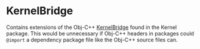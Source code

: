 # KernelBridge

Contains extensions of the Obj-C++ [KernelBridge](Packages/Sources/Kernel/KernelBridge.h) found in the Kernel 
package. This would be unnecessary if Obj-C++ headers in packages could `@import` a dependency package file like the 
Obj-C++ source files can.
